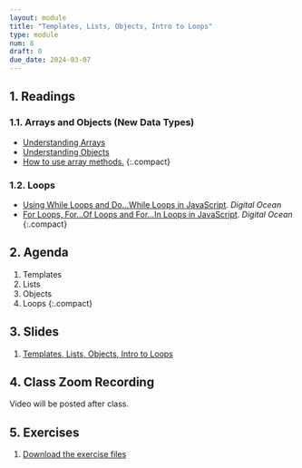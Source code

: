 ```yaml
---
layout: module
title: "Templates, Lists, Objects, Intro to Loops"
type: module
num: 8
draft: 0
due_date: 2024-03-07
---
```


## 1. Readings

### 1.1. Arrays and Objects (New Data Types)
* <a href="https://www.digitalocean.com/community/tutorials/understanding-arrays-in-javascript" target="_blank">Understanding Arrays</a>
* <a href="https://www.digitalocean.com/community/tutorials/understanding-objects-in-javascript" target="_blank">Understanding Objects</a>
* <a href="https://www.digitalocean.com/community/tutorials/how-to-use-array-methods-in-javascript-mutator-methods" target="_blank">How to use array methods.</a>
{:.compact}

### 1.2. Loops
* <a href="https://www.digitalocean.com/community/tutorials/using-while-loops-and-do-while-loops-in-javascript" target="_blank">Using While Loops and Do...While Loops in JavaScript</a>. <em>Digital Ocean</em>  
* <a href="https://www.digitalocean.com/community/tutorials/for-loops-for-of-loops-and-for-in-loops-in-javascript" target="_blank">For Loops, For...Of Loops and For...In Loops in JavaScript</a>. <em>Digital Ocean</em>  
{:.compact}

## 2. Agenda
1. Templates
1. Lists
1. Objects
1. Loops
{:.compact}

## 3. Slides
1. <a href="https://docs.google.com/presentation/d/1pOIB0i3t71dO-tzjPkbSYiPWMD-hFu40-0RYD-cJUIw/edit#slide=id.g1f1e31e99bf_0_0" target="_blank">Templates, Lists, Objects, Intro to Loops</a>

## 4. Class Zoom Recording
Video will be posted after class.


## 5. Exercises
1. <a href="../course-files/exercises/week08.zip" target="_blank">Download the exercise files</a>